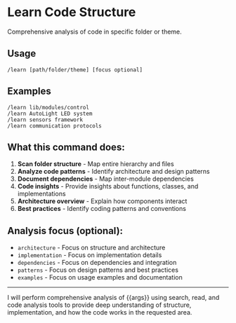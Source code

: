 # Learn Code Structure

Comprehensive analysis of code in specific folder or theme.

## Usage
```
/learn [path/folder/theme] [focus optional]
```

## Examples
```
/learn lib/modules/control
/learn AutoLight LED system
/learn sensors framework
/learn communication protocols
```

## What this command does:
1. **Scan folder structure** - Map entire hierarchy and files
2. **Analyze code patterns** - Identify architecture and design patterns
3. **Document dependencies** - Map inter-module dependencies
4. **Code insights** - Provide insights about functions, classes, and implementations
5. **Architecture overview** - Explain how components interact
6. **Best practices** - Identify coding patterns and conventions

## Analysis focus (optional):
- `architecture` - Focus on structure and architecture
- `implementation` - Focus on implementation details
- `dependencies` - Focus on dependencies and integration
- `patterns` - Focus on design patterns and best practices
- `examples` - Focus on usage examples and documentation

---

I will perform comprehensive analysis of {{args}} using search, read, and code analysis tools to provide deep understanding of structure, implementation, and how the code works in the requested area.